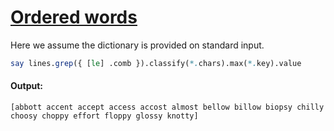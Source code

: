 [1]: https://rosettacode.org/wiki/Ordered_words

# [Ordered words][1]

Here we assume the dictionary is provided on standard input.

```perl
say lines.grep({ [le] .comb }).classify(*.chars).max(*.key).value
```

#### Output:
```
[abbott accent accept access accost almost bellow billow biopsy chilly choosy choppy effort floppy glossy knotty]
```